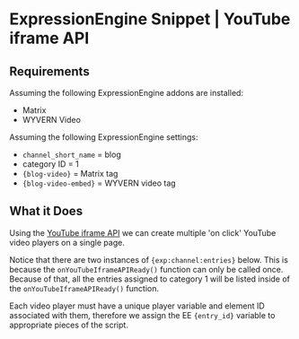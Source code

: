 ExpressionEngine Snippet | YouTube iframe API
=============================================

Requirements
------------

Assuming the following ExpressionEngine addons are installed:
* Matrix
* WYVERN Video

Assuming the following ExpressionEngine settings:
* ``channel_short_name`` = blog
* category ID = 1
* ``{blog-video}`` = Matrix tag
* ``{blog-video-embed}`` = WYVERN video tag

What it Does
------------
Using the [YouTube iframe API](https://developers.google.com/youtube/iframe_api_reference) we can create multiple 'on click' YouTube video players on a single page.

Notice that there are two instances of ``{exp:channel:entries}`` below. This is because the ``onYouTubeIframeAPIReady()`` function can only be called once. Because of that, all the entries assigned to category 1 will be listed inside of the ``onYouTubeIframeAPIReady()`` function.

Each video player must have a unique player variable and element ID associated with them, therefore we assign the EE ``{entry_id}`` variable to appropriate pieces of the script.